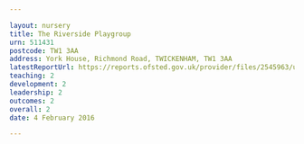 ```yaml
---

layout: nursery
title: The Riverside Playgroup
urn: 511431
postcode: TW1 3AA
address: York House, Richmond Road, TWICKENHAM, TW1 3AA
latestReportUrl: https://reports.ofsted.gov.uk/provider/files/2545963/urn/511431.pdf
teaching: 2
development: 2
leadership: 2
outcomes: 2
overall: 2
date: 4 February 2016

---
```

